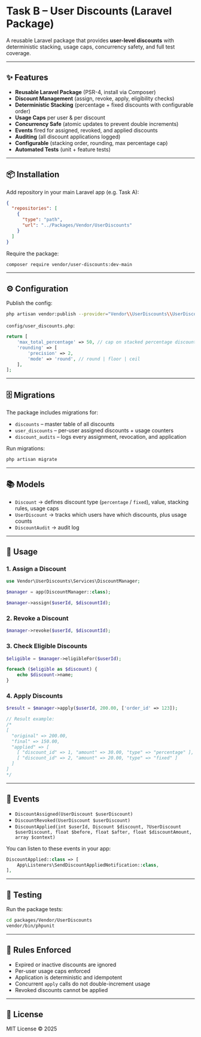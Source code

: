 # Task B – User Discounts (Laravel Package)

A reusable Laravel package that provides **user-level discounts** with deterministic stacking, usage caps, concurrency safety, and full test coverage.

---

## ✨ Features

- **Reusable Laravel Package** (PSR-4, install via Composer)  
- **Discount Management** (assign, revoke, apply, eligibility checks)  
- **Deterministic Stacking** (percentage + fixed discounts with configurable order)  
- **Usage Caps** per user & per discount  
- **Concurrency Safe** (atomic updates to prevent double increments)  
- **Events** fired for assigned, revoked, and applied discounts  
- **Auditing** (all discount applications logged)  
- **Configurable** (stacking order, rounding, max percentage cap)  
- **Automated Tests** (unit + feature tests)  

---

## 📦 Installation

Add repository in your main Laravel app (e.g. Task A):

```json
{
  "repositories": [
    {
      "type": "path",
      "url": "../Packages/Vendor/UserDiscounts"
    }
  ]
}
```

Require the package:

```bash
composer require vendor/user-discounts:dev-main
```

---

## ⚙️ Configuration

Publish the config:

```bash
php artisan vendor:publish --provider="Vendor\\UserDiscounts\\UserDiscountsServiceProvider" --tag="config"
```

`config/user_discounts.php`:

```php
return [
    'max_total_percentage' => 50, // cap on stacked percentage discounts
    'rounding' => [
        'precision' => 2,
        'mode' => 'round', // round | floor | ceil
    ],
];
```

---

## 🗄 Migrations

The package includes migrations for:

- `discounts` – master table of all discounts  
- `user_discounts` – per-user assigned discounts + usage counters  
- `discount_audits` – logs every assignment, revocation, and application  

Run migrations:

```bash
php artisan migrate
```

---

## 📚 Models

- `Discount` → defines discount type (`percentage` / `fixed`), value, stacking rules, usage caps  
- `UserDiscount` → tracks which users have which discounts, plus usage counts  
- `DiscountAudit` → audit log  

---

## 🚀 Usage

### 1. Assign a Discount
```php
use Vendor\UserDiscounts\Services\DiscountManager;

$manager = app(DiscountManager::class);

$manager->assign($userId, $discountId);
```

### 2. Revoke a Discount
```php
$manager->revoke($userId, $discountId);
```

### 3. Check Eligible Discounts
```php
$eligible = $manager->eligibleFor($userId);

foreach ($eligible as $discount) {
    echo $discount->name;
}
```

### 4. Apply Discounts
```php
$result = $manager->apply($userId, 200.00, ['order_id' => 123]);

// Result example:
/*
[
  "original" => 200.00,
  "final" => 150.00,
  "applied" => [
    [ "discount_id" => 1, "amount" => 30.00, "type" => "percentage" ],
    [ "discount_id" => 2, "amount" => 20.00, "type" => "fixed" ]
  ]
]
*/
```

---

## 🎯 Events

- `DiscountAssigned(UserDiscount $userDiscount)`  
- `DiscountRevoked(UserDiscount $userDiscount)`  
- `DiscountApplied(int $userId, Discount $discount, ?UserDiscount $userDiscount, float $before, float $after, float $discountAmount, array $context)`  

You can listen to these events in your app:

```php
DiscountApplied::class => [
    App\Listeners\SendDiscountAppliedNotification::class,
],
```

---

## 🧪 Testing

Run the package tests:

```bash
cd packages/Vendor/UserDiscounts
vendor/bin/phpunit
```

---

## 🔐 Rules Enforced

- Expired or inactive discounts are ignored  
- Per-user usage caps enforced  
- Application is deterministic and idempotent  
- Concurrent `apply` calls do not double-increment usage  
- Revoked discounts cannot be applied  

---

## 📜 License

MIT License © 2025
